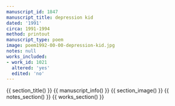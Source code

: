 ```yaml
---
manuscript_id: 1847
manuscript_title: depression kid
dated: '1991'
circa: 1991-1994
method: printout
manuscript_type: poem
image: poem1992-00-00-depression-kid.jpg
notes: null
works_included:
- work_id: 1021
  altered: 'yes'
  edited: 'no'
---
```


{{ section_title() }}
{{ manuscript_info() }}
{{ section_image() }}
{{ notes_section() }}
{{ works_section() }}
